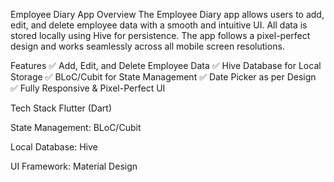 Employee Diary App
Overview
The Employee Diary app allows users to add, edit, and delete employee data with a smooth and intuitive UI. All data is stored locally using Hive for persistence. The app follows a pixel-perfect design and works seamlessly across all mobile screen resolutions.

Features
✅ Add, Edit, and Delete Employee Data
✅ Hive Database for Local Storage
✅ BLoC/Cubit for State Management
✅ Date Picker as per Design
✅ Fully Responsive & Pixel-Perfect UI

Tech Stack
Flutter (Dart)

State Management: BLoC/Cubit

Local Database: Hive

UI Framework: Material Design
